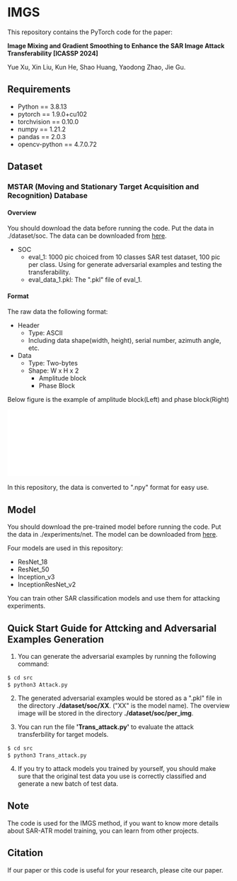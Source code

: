 # IMGS
This repository contains the PyTorch code for the paper:

**Image Mixing and Gradient Smoothing to Enhance the SAR Image Attack Transferability [ICASSP 2024]**

Yue Xu, Xin Liu, Kun He, Shao Huang, Yaodong Zhao, Jie Gu.

## Requirements
* Python == 3.8.13
* pytorch == 1.9.0+cu102
* torchvision == 0.10.0
* numpy == 1.21.2
* pandas == 2.0.3
* opencv-python == 4.7.0.72

## Dataset

### MSTAR (Moving and Stationary Target Acquisition and Recognition) Database

#### Overview
You should download the data before running the code. Put the data in ./dataset/soc. The data can be downloaded from [here](https://1drv.ms/f/s!AkwsJ37-ugI4gQ8oPIoYImlZ4he3?e=E4CtJT).

- SOC
    - eval_1: 1000 pic choiced from 10 classes SAR test dataset, 100 pic per class. Using for generate adversarial examples and testing the transferability.
    - eval_data_1.pkl: The ".pkl" file of eval_1.

#### Format

The raw data the following format:
- Header
    - Type: ASCII
    - Including data shape(width, height), serial number, azimuth angle, etc.
- Data
    - Type: Two-bytes
    - Shape: W x H x 2
        - Amplitude block
        - Phase Block

Below figure is the example of amplitude block(Left) and phase block(Right)

![Example of data block: 2S1](./experiments/pic/Ori.pdf)

In this repository, the data is converted to ".npy" format for easy use. 

## Model
You should download the pre-trained model before running the code. Put the data in ./experiments/net. The model can be downloaded from [here](https://1drv.ms/f/s!AkwsJ37-ugI4gXlAOcwO3uF_pSnL?e=keIOvc).

Four models are used in this repository:
- ResNet_18
- ResNet_50
- Inception_v3
- InceptionResNet_v2

You can train other SAR classification models and use them for attacking experiments.

## Quick Start Guide for Attcking and Adversarial Examples Generation

1. You can generate the adversarial examples by running the following command:
```shell
$ cd src 
$ python3 Attack.py
```

2. The generated adversarial examples would be stored as a ".pkl" file in the directory **./dataset/soc/XX**. ("XX" is the model name). The overview image will be stored in the directory **./dataset/soc/per_img**. 

3. You can run the file **'Trans_attack.py'** to evaluate the attack transferbility for target models.
```shell
$ cd src 
$ python3 Trans_attack.py
```
4. If you try to attack models you trained by yourself, you should make sure that the original test data you use is correctly classified and generate a new batch of test data.

## Note
The code is used for the IMGS method, if you want to know more details about SAR-ATR model training, you can learn from other projects.

## Citation
If our paper or this code is useful for your research, please cite our paper.